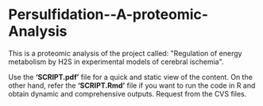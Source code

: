 # Persulfidation--A-proteomic-Analysis
This is a proteomic analysis of the project called: "Regulation of energy metabolism by H2S in experimental models of cerebral ischemia".




Use the **‘SCRIPT.pdf’** file for a quick and static view of the content. On the other hand, refer the **‘SCRIPT.Rmd’** file if you want to run the code in R and obtain dynamic and comprehensive outputs. Request from the CVS files.

